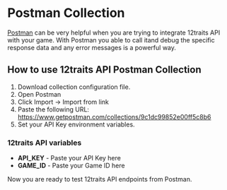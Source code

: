 # Postman Collection

[Postman](https://www.getpostman.com/) can be very helpful when you are trying to integrate 12traits API with your game. With Postman you able to call itand debug the specific response data and any error messages is a powerful way.

## How to use 12traits API Postman Collection

1. Download collection configuration file.
2. Open Postman
3. Click Import -> Import from link
4. Paste the following URL: https://www.getpostman.com/collections/9c1dc99852e00ff5c8b6
5. Set your API Key environment variables.

### 12traits API variables

- **API_KEY** - Paste your API Key here
- **GAME_ID** - Paste your Game ID here

Now you are ready to test 12traits API endpoints from Postman.